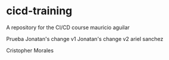 # cicd-training
A repository for the CI/CD course
mauricio aguilar

Prueba
Jonatan's change v1
Jonatan's change v2
ariel sanchez

Cristopher Morales